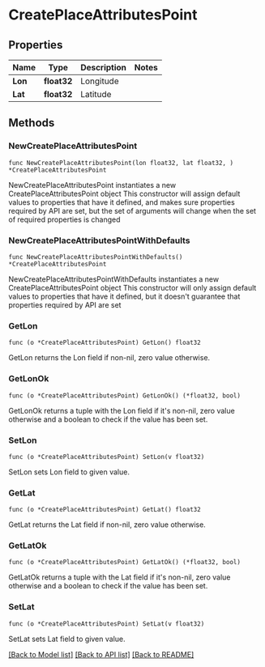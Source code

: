 # CreatePlaceAttributesPoint

## Properties

Name | Type | Description | Notes
------------ | ------------- | ------------- | -------------
**Lon** | **float32** | Longitude | 
**Lat** | **float32** | Latitude | 

## Methods

### NewCreatePlaceAttributesPoint

`func NewCreatePlaceAttributesPoint(lon float32, lat float32, ) *CreatePlaceAttributesPoint`

NewCreatePlaceAttributesPoint instantiates a new CreatePlaceAttributesPoint object
This constructor will assign default values to properties that have it defined,
and makes sure properties required by API are set, but the set of arguments
will change when the set of required properties is changed

### NewCreatePlaceAttributesPointWithDefaults

`func NewCreatePlaceAttributesPointWithDefaults() *CreatePlaceAttributesPoint`

NewCreatePlaceAttributesPointWithDefaults instantiates a new CreatePlaceAttributesPoint object
This constructor will only assign default values to properties that have it defined,
but it doesn't guarantee that properties required by API are set

### GetLon

`func (o *CreatePlaceAttributesPoint) GetLon() float32`

GetLon returns the Lon field if non-nil, zero value otherwise.

### GetLonOk

`func (o *CreatePlaceAttributesPoint) GetLonOk() (*float32, bool)`

GetLonOk returns a tuple with the Lon field if it's non-nil, zero value otherwise
and a boolean to check if the value has been set.

### SetLon

`func (o *CreatePlaceAttributesPoint) SetLon(v float32)`

SetLon sets Lon field to given value.


### GetLat

`func (o *CreatePlaceAttributesPoint) GetLat() float32`

GetLat returns the Lat field if non-nil, zero value otherwise.

### GetLatOk

`func (o *CreatePlaceAttributesPoint) GetLatOk() (*float32, bool)`

GetLatOk returns a tuple with the Lat field if it's non-nil, zero value otherwise
and a boolean to check if the value has been set.

### SetLat

`func (o *CreatePlaceAttributesPoint) SetLat(v float32)`

SetLat sets Lat field to given value.



[[Back to Model list]](../README.md#documentation-for-models) [[Back to API list]](../README.md#documentation-for-api-endpoints) [[Back to README]](../README.md)


